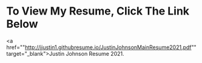 # To View My Resume, Click The Link Below 
<a href=""http://jjustin1.githubresume.io/JustinJohnsonMainResume2021.pdf"" target="_blank">Justin Johnson Resume 2021.</a>
